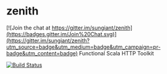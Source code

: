 # zenith

[![Join the chat at https://gitter.im/sungiant/zenith](https://badges.gitter.im/Join%20Chat.svg)](https://gitter.im/sungiant/zenith?utm_source=badge&utm_medium=badge&utm_campaign=pr-badge&utm_content=badge)
Functional Scala HTTP Toolkit

[![Build Status](https://travis-ci.org/sungiant/zenith.png?branch=master)](https://travis-ci.org/sungiant/zenith)

